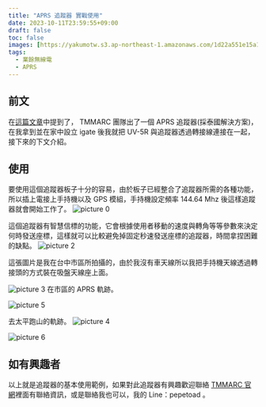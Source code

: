 ```yaml
---
title: "APRS 追蹤器 實戰使用"
date: 2023-10-11T23:59:55+09:00
draft: false
toc: false
images: [https://yakumotw.s3.ap-northeast-1.amazonaws.com/1d22a551e15a1d13f0eb0188adcf58c4580abc7912ae53a3b9beef4b32a47c9a.jpg]
tags:
  - 業餘無線電
  - APRS
---
```

## 前文
在[這篇文章](https://yakumo.tw/posts/2023/09/aprsstart/)中提到了， TMMARC 團隊出了一個 APRS 追蹤器(採泰國解決方案)，在我拿到並在家中設立 igate 後我就把 UV-5R 與追蹤器透過轉接線連接在一起，接下來的下文介紹。
## 使用
要使用這個追蹤器板子十分的容易，由於板子已經整合了追蹤器所需的各種功能，所以插上電接上手持機以及 GPS 模組，手持機設定頻率 144.64 Mhz 後這樣追蹤器就會開始工作了。
![picture 0](https://yakumotw.s3.ap-northeast-1.amazonaws.com/0b35372860d9821af10d60107affdfad8b59e754827b43fd5172840fbf75ef7e.jpg)  

這個追蹤器有智慧信標的功能，它會根據使用者移動的速度與轉角等等參數來決定何時發送座標，這樣就可以比較避免掉固定秒速發送座標的追蹤器，時間拿捏困難的缺點。
![picture 2](https://yakumotw.s3.ap-northeast-1.amazonaws.com/46b4c20630a6579e0f6a06831c7df6d72a76d19e453d71154ddedeaa7ea5b3d3.jpg)  

這張圖片是我在台中市區所拍攝的，由於我沒有車天線所以我把手持機天線透過轉接頭的方式裝在吸盤天線座上面。

![picture 3](https://yakumotw.s3.ap-northeast-1.amazonaws.com/bfd6a9e8f3d0124c8e16866bb8060c55045510ff816aa56ac4bacdcaccb6d50c.jpg)
在市區的 APRS 軌跡。

![picture 5](https://yakumotw.s3.ap-northeast-1.amazonaws.com/9d04768589bd5d5d800431f51bca01db41da18a70bcc02061f88baeb18cd0ebb.jpg)  


去太平跑山的軌跡。
![picture 4](https://yakumotw.s3.ap-northeast-1.amazonaws.com/1d22a551e15a1d13f0eb0188adcf58c4580abc7912ae53a3b9beef4b32a47c9a.jpg)  


![picture 6](https://yakumotw.s3.ap-northeast-1.amazonaws.com/7bcba04e801b4445d5eb71a8cb9e718da037b340865db08f22b2b2efd84effb3.jpg)  

## 如有興趣者
以上就是追蹤器的基本使用範例，如果對此追蹤器有興趣歡迎聯絡 [ TMMARC 官網](https://www.tmmarc.org/)裡面有聯絡資訊，或是聯絡我也可以，我的 Line：pepetoad 。




